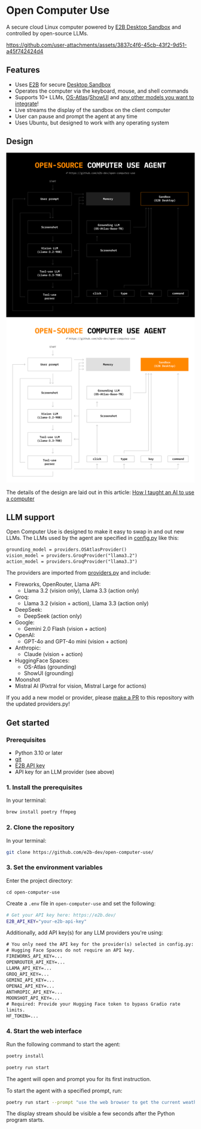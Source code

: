 # Open Computer Use

A secure cloud Linux computer powered by [E2B Desktop Sandbox](https://github.com/e2b-dev/desktop/) and controlled by open-source LLMs.

https://github.com/user-attachments/assets/3837c4f6-45cb-43f2-9d51-a45f742424d4

## Features

- Uses [E2B](https://e2b.dev) for secure [Desktop Sandbox](https://github.com/e2b-dev/desktop)
- Operates the computer via the keyboard, mouse, and shell commands
- Supports 10+ LLMs, [OS-Atlas](https://osatlas.github.io/)/[ShowUI](https://github.com/showlab/ShowUI) and [any other models you want to integrate](#llm-support)!
- Live streams the display of the sandbox on the client computer
- User can pause and prompt the agent at any time
- Uses Ubuntu, but designed to work with any operating system

## Design

![Open Computer Use Architecture](./assets/architecture.png#gh-dark-mode-only)
![Open Computer Use Architecture](./assets/architecture-light.png#gh-light-mode-only)

The details of the design are laid out in this article: [How I taught an AI to use a computer](https://blog.jamesmurdza.com/how-i-taught-an-ai-to-use-a-computer)

## LLM support

Open Computer Use is designed to make it easy to swap in and out new LLMs. The LLMs used by the agent are specified in [config.py](/os_computer_use/config.py) like this:

```
grounding_model = providers.OSAtlasProvider()
vision_model = providers.GroqProvider("llama3.2")
action_model = providers.GroqProvider("llama3.3")
```

The providers are imported from [providers.py](/os_computer_use/providers.py) and include:

- Fireworks, OpenRouter, Llama API:
  - Llama 3.2 (vision only), Llama 3.3 (action only)
- Groq:
  - Llama 3.2 (vision + action), Llama 3.3 (action only)
- DeepSeek:
  - DeepSeek (action only)
- Google:
  - Gemini 2.0 Flash (vision + action)
- OpenAI:
  - GPT-4o and GPT-4o mini (vision + action)
- Anthropic:
  - Claude (vision + action)
- HuggingFace Spaces:
  - OS-Atlas (grounding)
  - ShowUI (grounding)
- Moonshot
- Mistral AI (Pixtral for vision, Mistral Large for actions)

If you add a new model or provider, please [make a PR](../../pulls) to this repository with the updated providers.py!

## Get started

### Prerequisites

- Python 3.10 or later
- [git](https://git-scm.com/)
- [E2B API key](https://e2b.dev/dashboard?tab=keys)
- API key for an LLM provider (see above)

### 1. Install the prerequisites

In your terminal:

```sh
brew install poetry ffmpeg
```

### 2. Clone the repository

In your terminal:

```sh
git clone https://github.com/e2b-dev/open-computer-use/
```

### 3. Set the environment variables

Enter the project directory:

```
cd open-computer-use
```

Create a `.env` file in `open-computer-use` and set the following:

```sh
# Get your API key here: https://e2b.dev/
E2B_API_KEY="your-e2b-api-key"
```

Additionally, add API key(s) for any LLM providers you're using:
```
# You only need the API key for the provider(s) selected in config.py:
# Hugging Face Spaces do not require an API key.
FIREWORKS_API_KEY=...
OPENROUTER_API_KEY=...
LLAMA_API_KEY=...
GROQ_API_KEY=...
GEMINI_API_KEY=...
OPENAI_API_KEY=...
ANTHROPIC_API_KEY=...
MOONSHOT_API_KEY=...
# Required: Provide your Hugging Face token to bypass Gradio rate limits.
HF_TOKEN=...
```

### 4. Start the web interface

Run the following command to start the agent:

```sh
poetry install
```

```sh
poetry run start
```

The agent will open and prompt you for its first instruction.

To start the agent with a specified prompt, run:

```sh
poetry run start --prompt "use the web browser to get the current weather in sf"
```

The display stream should be visible a few seconds after the Python program starts.

